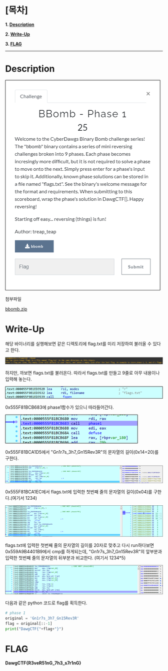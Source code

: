 # [목차]
**1. [Description](#Description)**

**2. [Write-Up](#Write-Up)**

**3. [FLAG](#FLAG)**


***


# **Description**

![](images/2022-05-18-20-56-45.png)

첨부파일

[bbomb.zip](https://rdmd.readme.io/docs/code-blocks)


# **Write-Up**

해당 바이너리를 실행해보면 같은 디렉토리에 flag.txt를 미리 저장하여 불러올 수 있다고 한다.

![](images/2022-05-18-20-56-54.png)

하지만, 까보면 flags.txt를 불러온다. 따라서 flags.txt를 만들고 9줄로 아무 내용이나 입력해 놓는다.

![](images/2022-05-18-20-57-01.png)

0x555F81BCB683에 phase1함수가 있으니 따라들어간다.

![](images/2022-05-18-20-57-08.png)

0x555F81BCA1D5에서 "Gn1r7s_3h7_Gn15Rev3R"의 문자열의 길이(0x14=20)를 구한다.

![](images/2022-05-18-20-57-18.png)

0x555F81BCA1EC에서 flags.txt에 입력한 첫번째 줄의 문자열의 길이(0x04)를 구한다.(여기서 1234)

![](images/2022-05-18-20-57-25.png)

flags.txt에 입력한 첫번째 줄의 문자열의 길이를 20자로 맞추고 다시 run하다보면 0x559A9B4401B9에서 cmp를 하게되는데, "Gn1r7s_3h7_Gn15Rev3R"의 앞부분과 입력한 첫번째 줄의 문자열의 뒤부분과 비교한다. (여기서 1234*5)

![](images/2022-05-18-20-57-36.png)

다음과 같은 python 코드로 flag를 획득한다.

```py
# phase 1
original = 'Gn1r7s_3h7_Gn15Rev3R'
flag = original[::-1]
print("DawgCTF{"+flag+"}")
```


# **FLAG**

**DawgCTF{R3veR51nG_7h3_s7r1nG}**
